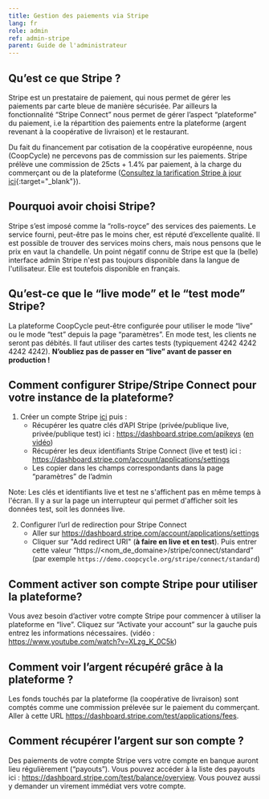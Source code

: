 ```yaml
---
title: Gestion des paiements via Stripe
lang: fr
role: admin
ref: admin-stripe
parent: Guide de l'administrateur
---
```


## Qu’est ce que Stripe ?

Stripe est un prestataire de paiement, qui nous permet de gérer les paiements par carte bleue de manière sécurisée. Par ailleurs la fonctionnalité “Stripe Connect” nous permet de gérer l’aspect “plateforme” du paiement, i.e la répartition des paiements entre la plateforme (argent revenant à la coopérative de livraison) et le restaurant.

Du fait du financement par cotisation de la coopérative européenne, nous (CoopCycle) ne percevons pas de commission sur les paiements. Stripe prélève une commission de 25cts + 1.4%  par paiement, à la charge du commerçant ou de la plateforme ([Consultez la tarification Stripe à jour ici](https://stripe.com/fr/pricing){:target="_blank"}).

## Pourquoi avoir choisi Stripe?

Stripe s’est imposé comme la “rolls-royce” des services des paiements. Le service fourni, peut-être pas le moins cher, est réputé d’excellente qualité. Il est possible de trouver des services moins chers, mais nous pensons que le prix en vaut la chandelle. Un point négatif connu de Stripe est que la (belle) interface admin Stripe n'est pas toujours disponible dans la langue de l'utilisateur. Elle est toutefois disponible en français.

## Qu’est-ce que le “live mode” et le “test mode” Stripe?

La plateforme CoopCycle peut-être configurée pour utiliser le mode “live” ou le mode “test” depuis la page “paramètres”. En mode test, les clients ne seront pas débités. Il faut utiliser des cartes tests (typiquement 4242 4242 4242 4242). **N’oubliez pas de passer en “live” avant de passer en production !**

## Comment configurer Stripe/Stripe Connect pour votre instance de la plateforme?

1. Créer un compte Stripe <a target="_blank" href="https://dashboard.stripe.com/register">ici</a> puis :
    * Récupérer les quatre clés d’API Stripe (privée/publique live, privée/publique test) ici : <a target="_blank" href="https://dashboard.stripe.com/apikeys">https://dashboard.stripe.com/apikeys</a> (<a target="_blank" href="https://www.youtube.com/watch?v=XLzg_K_0C5k">en vidéo</a>)
    * Récupérer les deux identifiants Stripe Connect (live et test) ici : <a target="_blank" href="https://dashboard.stripe.com/account/applications/settings">https://dashboard.stripe.com/account/applications/settings</a>
    * Les copier dans les champs correspondants dans la page “paramètres” de l’admin

Note: Les clés et identifiants live et test ne s'affichent pas en même temps à l'écran. Il y a sur la page un interrupteur qui permet d'afficher soit les données test, soit les données live.

2. Configurer l’url de redirection pour Stripe Connect
   * Aller sur <a target="_blank" href="https://dashboard.stripe.com/account/applications/settings">https://dashboard.stripe.com/account/applications/settings</a>
   * Cliquer sur "Add redirect URI" (**à faire en live et en test**). Puis entrer cette valeur “https://<nom_de_domaine>/stripe/connect/standard” (par exemple `https://demo.coopcycle.org/stripe/connect/standard`)

## Comment activer son compte Stripe pour utiliser la plateforme?

Vous avez besoin d’activer votre compte Stripe pour commencer à utiliser la plateforme en “live”. Cliquez sur “Activate your account” sur la gauche puis entrez les informations nécessaires. (vidéo : <a target="_blank" href="https://www.youtube.com/watch?v=XLzg_K_0C5k">https://www.youtube.com/watch?v=XLzg_K_0C5k</a>)

## Comment voir l’argent récupéré grâce à la plateforme ?

Les fonds touchés par la plateforme (la coopérative de livraison) sont comptés comme une commission prélevée sur le paiement du commerçant. Aller à cette URL <a target="_blank" href="https://dashboard.stripe.com/test/applications/fees">https://dashboard.stripe.com/test/applications/fees</a>.

## Comment récupérer l’argent sur son compte ?

Des paiements de votre compte Stripe vers votre compte en banque auront lieu régulièrement (“payouts”). Vous pouvez accéder à la liste des payouts ici : <a target="_blank" href="https://dashboard.stripe.com/test/balance/overview">https://dashboard.stripe.com/test/balance/overview</a>. Vous pouvez aussi y demander un virement immédiat vers votre compte.
